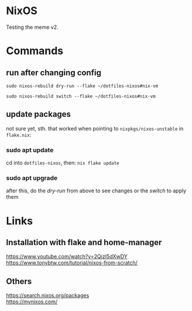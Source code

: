 # NixOS
Testing the meme v2.

# Commands
## run after changing config
`sudo nixos-rebuild dry-run --flake ~/dotfiles-nixos#nix-vm`

`sudo nixos-rebuild switch --flake ~/dotfiles-nixos#nix-vm`

## update packages
not sure yet, sth. that worked when pointing to `nixpkgs/nixos-unstable` in `flake.nix`:

### sudo apt update
cd into `dotfiles-nixos`, then:
`nix flake update`
### sudo apt upgrade
after this, do the *dry-run* from above to see changes
or the *switch* to apply them

# Links
## Installation with flake and home-manager
https://www.youtube.com/watch?v=2QjzI5dXwDY  
https://www.tonybtw.com/tutorial/nixos-from-scratch/
## Others
https://search.nixos.org/packages  
https://mynixos.com/

